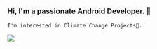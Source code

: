 ### Hi, I'm a passionate Android Developer. 👋 
    I'm interested in Climate Change Projects🌱.
    
<img src="https://user-images.githubusercontent.com/56650286/90770514-547f5d80-e30b-11ea-93e7-a33af321c7ff.png">




<!--
**Shoaibpython/Shoaibpython** is a ✨ _special_ ✨ repository because its `README.md` (this file) appears on your GitHub profile.

Here are some ideas to get you started:

- 🔭 I’m currently working on ...
- 🌱 I’m currently learning ...
- 👯 I’m looking to collaborate on ...
- 🤔 I’m looking for help with ...
- 💬 Ask me about ...
- 📫 How to reach me: ...
- 😄 Pronouns: ...
- ⚡ Fun fact: ...
-->
       
